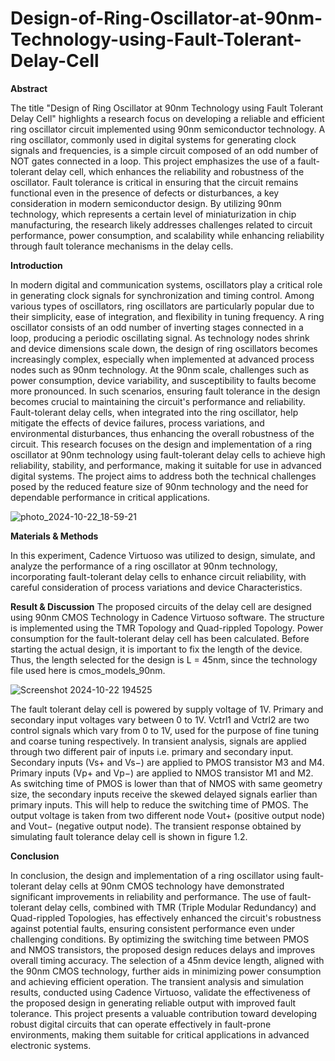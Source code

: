 # Design-of-Ring-Oscillator-at-90nm-Technology-using-Fault-Tolerant-Delay-Cell


**Abstract**




The title "Design of Ring Oscillator at 90nm Technology using Fault Tolerant Delay Cell" highlights a research focus on developing a reliable and efficient ring oscillator circuit implemented using 90nm semiconductor technology. A ring oscillator, commonly used in digital systems for generating clock signals and frequencies, is a simple circuit composed of an odd number of NOT gates connected in a loop. This project emphasizes the use of a fault-tolerant delay cell, which enhances the reliability and robustness of the oscillator. Fault tolerance is critical in ensuring that the circuit remains functional even in the presence of defects or disturbances, a key consideration in modern semiconductor design. By utilizing 90nm technology, which represents a certain level of miniaturization in chip manufacturing, the research likely addresses challenges related to circuit performance, power consumption, and scalability while enhancing reliability through fault tolerance mechanisms in the delay cells.


















**Introduction**


In modern digital and communication systems, oscillators play a critical role in generating clock signals for synchronization and timing control. Among various types of oscillators, ring oscillators are particularly popular due to their simplicity, ease of integration, and flexibility in tuning frequency. A ring oscillator consists of an odd number of inverting stages connected in a loop, producing a periodic oscillating signal. As technology nodes shrink and device dimensions scale down, the design of ring oscillators becomes increasingly complex, especially when implemented at advanced process nodes such as 90nm technology.
At the 90nm scale, challenges such as power consumption, device variability, and susceptibility to faults become more pronounced. In such scenarios, ensuring fault tolerance in the design becomes crucial to maintaining the circuit's performance and reliability. Fault-tolerant delay cells, when integrated into the ring oscillator, help mitigate the effects of device failures, process variations, and environmental disturbances, thus enhancing the overall robustness of the circuit. This research focuses on the design and implementation of a ring oscillator at 90nm technology using fault-tolerant delay cells to achieve high reliability, stability, and performance, making it suitable for use in advanced digital systems. The project aims to address both the technical challenges posed by the reduced feature size of 90nm technology and the need for dependable performance in critical applications.

![photo_2024-10-22_18-59-21](https://github.com/user-attachments/assets/cfe4e65c-0ee0-4ec4-a12b-37e520177df3)



**Materials & Methods**


In this experiment, Cadence Virtuoso was utilized to design, simulate, and analyze the performance of a ring oscillator at 90nm technology, incorporating fault-tolerant delay cells to enhance circuit reliability, with careful consideration of process variations and device
 Characteristics.


**Result & Discussion**
The proposed circuits of the delay cell are designed using 90nm CMOS Technology in Cadence Virtuoso software. The structure is implemented using the TMR Topology and Quad-rippled Topology. Power consumption for the fault-tolerant delay cell has been calculated. Before starting the actual design, it is important to fix the length of the device. Thus, the length selected for the design is L = 45nm, since the technology file used here is cmos_models_90nm.

![Screenshot 2024-10-22 194525](https://github.com/user-attachments/assets/dd0bbde1-8be1-495a-9543-208e9e91b295)









The fault tolerant delay cell is powered by supply voltage of 1V. Primary and secondary input voltages vary between 0 to 1V. Vctrl1 and Vctrl2 are two control signals which vary from 0 to 1V, used for the purpose of fine tuning and coarse tuning respectively. In transient analysis, signals are applied through two different pair of inputs i.e. primary and secondary input. Secondary inputs (Vs+ and Vs−) are applied to PMOS transistor M3 and M4. Primary inputs (Vp+ and Vp−) are applied to NMOS transistor M1 and M2. As switching time of PMOS is lower than that of NMOS with same geometry size, the secondary inputs receive the skewed delayed signals earlier than primary inputs. This will help to reduce the switching time of PMOS. The output voltage is taken from two different node Vout+ (positive output node) and Vout− (negative output node). The transient response obtained by simulating fault tolerance delay cell is shown in figure 1.2.


**Conclusion**



In conclusion, the design and implementation of a ring oscillator using fault-tolerant delay cells at 90nm CMOS technology have demonstrated significant improvements in reliability and performance. The use of fault-tolerant delay cells, combined with TMR (Triple Modular Redundancy) and Quad-rippled Topologies, has effectively enhanced the circuit's robustness against potential faults, ensuring consistent performance even under challenging conditions. By optimizing the switching time between PMOS and NMOS transistors, the proposed design reduces delays and improves overall timing accuracy. The selection of a 45nm device length, aligned with the 90nm CMOS technology, further aids in minimizing power consumption and achieving efficient operation. The transient analysis and simulation results, conducted using Cadence Virtuoso, validate the effectiveness of the proposed design in generating reliable output with improved fault tolerance. This project presents a valuable contribution toward developing robust digital circuits that can operate effectively in fault-prone environments, making them suitable for critical applications in advanced electronic systems.

